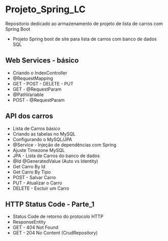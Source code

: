 # Projeto_Spring_LC

Repositorio dedicado ao armazenamento de projeto de lista de carros com Spring Boot
- Projeto Spring boot de site para lista de carros com banco de dados SQL

## Web Services - básico

- Criando o IndexController
- @RequestMapping
- GET - POST - DELETE - PUT
- GET - @RequestParam
- @PathVariable
-  POST - @RequestParam

## API dos carros 

- Lista de Carros básico
- Criando as tabelas no MySQL
- Configurando o MySQL/JPA
- @Service - Injeção de dependências com Spring
- Ajuste Timezone MySQL
- JPA - Lista de Carros do banco de dados
- @Id @GeneratedValue (Auto vs Identity)
- Get Carro By Id
- Get Carro By Tipo
- POST - Salvar Carro
- PUT - Atualizar o Carro
- DELETE - Excluir um Carro

## HTTP Status Code - Parte_1

- Status Code de retorno do protocolo HTTP
- ResponseEntity
- GET - 404 Not Found
- GET - 204 No Content (CrudRepository)
